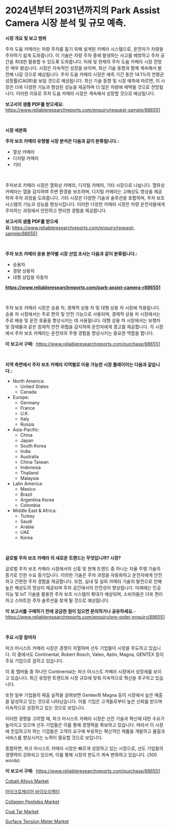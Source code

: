 <p><h1>2024년부터 2031년까지의 Park Assist Camera 시장 분석 및 규모 예측.</h1></p><p><strong>시장 개요 및 보고 범위</strong></p>
<p><p>주차 도움 카메라는 차량 주차를 돕기 위해 설계된 카메라 시스템으로, 운전자가 차량을 주차하기 쉽게 도와줍니다. 이 기술은 차량 주차 중에 발생하는 사고를 예방하고 주차 공간을 최대한 활용할 수 있도록 도와줍니다. 미래 및 현재의 주차 도움 카메라 시장 전망은 매우 밝습니다. 시장은 지속적인 성장을 보이며, 최신 기술 동향과 함께 계속해서 발전해 나갈 것으로 예상됩니다. 주차 도움 카메라 시장은 예측 기간 동안 14.1%의 연평균 성장률(CAGR)을 보일 것으로 예상됩니다. 최신 기술 동향 및 시장 예측에 따르면, 이 시장은 더욱 다양한 기능과 향상된 성능을 제공하며 더 많은 차량에 채택될 것으로 전망됩니다. 이러한 이유로 주차 도움 카메라 시장은 계속해서 성장할 것으로 예상됩니다.</p></p>
<p><strong>보고서의 샘플 PDF를 받으세요:</strong> <a href="https://www.reliableresearchreports.com/enquiry/request-sample/886551">https://www.reliableresearchreports.com/enquiry/request-sample/886551</a></p>
<p>&nbsp;</p>
<p><strong>시장 세분화</strong></p>
<p><strong>주차 보조 카메라 유형별 시장 분석은 다음과 같이 분류됩니다.:</strong></p>
<p><ul><li>열상 카메라</li><li>디지털 카메라</li><li>기타</li></ul></p>
<p>&nbsp;</p>
<p><p>주차보조 카메라 시장은 열화상 카메라, 디지털 카메라, 기타 시장으로 나뉩니다. 열화상 카메라는 열을 감지하여 주변 환경을 보조하며, 디지털 카메라는 고해상도 영상을 제공하여 주차 과정을 도와줍니다. 기타 시장은 다양한 기술과 솔루션을 포함하며, 주차 보조 시스템의 기능과 성능을 향상시킵니다. 이러한 다양한 카메라 시장은 차량 운전자들에게 주차하는 과정에서 안전하고 편리한 경험을 제공합니다.</p></p>
<p><strong>보고서의 샘플 PDF를 받으세요:</strong>&nbsp;<a href="https://www.reliableresearchreports.com/enquiry/request-sample/886551">https://www.reliableresearchreports.com/enquiry/request-sample/886551</a></p>
<p>&nbsp;</p>
<p><strong> 주차 보조 카메라 응용 분야별 시장 산업 조사는 다음과 같이 분류됩니다.:</strong></p>
<p><ul><li>승용차</li><li>경량 상용차</li><li>대형 상업용 자동차</li></ul></p>
<p><strong><a href="https://www.reliableresearchreports.com/park-assist-camera-r886551">https://www.reliableresearchreports.com/park-assist-camera-r886551</a></strong></p>
<p>&nbsp;</p>
<p><p>주차 보조 카메라 시장은 승용 차, 경제적 상용 차 및 대형 상용 차 시장에 적용됩니다. 승용 차 시장에서는 주로 편의 및 안전 기능으로 사용되며, 경제적 상용 차 시장에서는 주로 배송 및 운전 효율을 향상시키는 데 사용됩니다. 대형 상용 차 시장에서는 보행자 및 장애물과 같은 잠재적 안전 위협을 감지하여 운전자에게 경고를 제공합니다. 각 시장에서 주차 보조 카메라는 운전자의 주행 경험을 향상시키는 중요한 역할을 합니다.</p></p>
<p><strong>이 보고서 구매:</strong>&nbsp; <a href="https://www.reliableresearchreports.com/purchase/886551">https://www.reliableresearchreports.com/purchase/886551</a></p>
<p>&nbsp;</p>
<p><strong>지역 측면에서 주차 보조 카메라 지역별로 이용 가능한 시장 플레이어는 다음과 같습니다.:</strong></p>
<p><ul>
    <li>
        North America:
        <ul>
            <li>United States</li>
            <li>Canada</li>
        </ul>
    </li>
    <li>
        Europe:
        <ul>
            <li>Germany</li>
            <li>France</li>
            <li>U.K.</li>
            <li>Italy</li>
            <li>Russia</li>
        </ul>
    </li>
    <li>
        Asia-Pacific:
        <ul>
            <li>China</li>
            <li>Japan</li>
            <li>South Korea</li>
            <li>India</li>
            <li>Australia</li>
            <li>China Taiwan</li>
            <li>Indonesia</li>
            <li>Thailand</li>
            <li>Malaysia</li>
        </ul>
    </li>
    <li>
        Latin America:
        <ul>
            <li>Mexico</li>
            <li>Brazil</li>
            <li>Argentina Korea</li>
            <li>Colombia</li>
        </ul>
    </li>
    <li>
        Middle East & Africa:
        <ul>
            <li>Turkey</li>
            <li>Saudi</li>
            <li>Arabia</li>
            <li>UAE</li>
            <li>Korea</li>
        </ul>
    </li>
    </ul></p>
<p>&nbsp;</p>
<p><strong>글로벌 주차 보조 카메라 의 새로운 트렌드는 무엇입니까? 시장?</strong></p>
<p><p>글로벌 주차 보조 카메라 시장에서의 신흥 및 현재 트렌드 중 하나는 자율 주행 기술의 증가로 인한 수요 증가입니다. 이러한 기술은 주차 과정을 자동화하고 운전자에게 안전하고 간편한 주차 경험을 제공합니다. 또한, 실내 및 실외 카메라 기술의 발전으로 인해 높은 해상도의 영상이 제공되며 주차 공간에서의 안전성이 향상됩니다. 미래에는 인공 지능 및 IoT 기술을 활용한 주차 보조 시스템의 확대가 예상되며, 소비자들은 더욱 편리하고 스마트한 주차 솔루션을 찾게 될 것으로 예상됩니다.</p></p>
<p><strong>이 보고서를 구매하기 전에 궁금한 점이 있으면 문의하거나 공유하세요.</strong>- <a href="https://www.reliableresearchreports.com/enquiry/pre-order-enquiry/886551">https://www.reliableresearchreports.com/enquiry/pre-order-enquiry/886551</a></p>
<p>&nbsp;</p>
<p><strong>주요 시장 참여자</strong></p>
<p><p>파크 어시스트 카메라 시장은 경쟁이 치열하며 선두 기업들이 시장을 주도하고 있습니다. 이 중에서도 Continental, Robert Bosch, Valeo, Aptiv, Magna, GENTEX 등이 주요 기업으로 꼽히고 있습니다. </p><p>이 중 멤버들 중 하나인 Continental는 파크 어시스트 카메라 시장에서 성장세를 보이고 있습니다. 최근 유망한 트렌드와 시장 규모에 맞춰 지속적으로 혁신을 추구하고 있습니다. </p><p>또한 일부 기업들의 매출 실적을 살펴보면 Gentex와 Magna 등이 시장에서 높은 매출을 달성하고 있는 것으로 나타났습니다. 이들 기업은 고객들로부터 높은 신뢰를 받으며 지속적으로 성장하고 있는 것으로 보입니다. </p><p>이러한 경향을 고려할 때, 파크 어시스트 카메라 시장은 선진 기술과 혁신에 대한 수요가 높아지고 있으며 선두 기업들은 이를 통해 경쟁력을 확보하고 있습니다. 따라서 이 시장에 진입하고자 하는 기업들은 고객의 요구에 부응하는 혁신적인 제품을 개발하고 품질과 서비스를 향상시키는 노력이 필요할 것으로 보입니다. </p><p>종합하면, 파크 어시스트 카메라 시장은 빠르게 성장하고 있는 시장으로, 선도 기업들의 경쟁력이 강화되고 있으며, 이를 통해 시장의 판도가 계속 변화하고 있습니다. (300 words)</p></p>
<p><strong>이 보고서 구매:</strong>&nbsp;&nbsp;<a href="https://www.reliableresearchreports.com/purchase/886551">https://www.reliableresearchreports.com/purchase/886551</a></p>
<p><p><a href="https://full-wildebeest-80b.notion.site/Cobalt-Alloys-Market-Furnish-Information-about-Market-Size-Market-Share-Market-Dynamics-and-Proje-07755f0c97ae4246998ebfc731b031b1">Cobalt Alloys Market</a></p><p><a href="https://github.com/ZacharyScthmitt4465/Market-Research-Report-List-1/blob/main/711094820030.md">마이크로캐리어 바이오리액터</a></p><p><a href="https://issuu.com/reportprime-2/docs/collagen-peptides-market-size-2030.pptx">Collagen Peptides Market</a></p><p><a href="https://issuu.com/reportprime-2/docs/coal-tar-market-size-2030.pptx">Coal Tar Market</a></p><p><a href="https://github.com/irfadac/Market-Research-Report-List-2/blob/main/surface-tension-meter-market.md">Surface Tension Meter Market</a></p></p>
